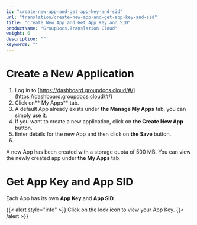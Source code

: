 ```yaml
---
id: "create-new-app-and-get-app-key-and-sid"
url: "translation/create-new-app-and-get-app-key-and-sid"
title: "Create New App and Get App Key and SID"
productName: "GroupDocs.Translation Cloud"
weight: 6
description: ""
keywords: ""
---
```


# Create a New Application #

1. Log in to [https://dashboard.groupdocs.cloud/#/](https://dashboard.groupdocs.cloud/#/)
1. Click on** My Apps** tab.
1. A default App already exists under **the Manage My Apps** tab, you can simply use it.
1. If you want to create a new application, click on **the Create New App** button.
1. Enter details for the new App and then click on **the Save** button.
1. 
A new App has been created with a storage quota of 500 MB. You can view the newly created app under **the My Apps** tab.


# Get App Key and App SID #

Each App has its own **App Key** and **App SID**.

{{< alert style="info" >}}
Click on the lock icon to view your App Key.
{{< /alert >}}